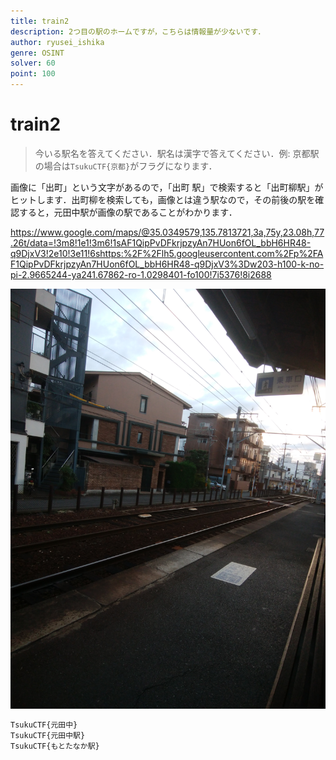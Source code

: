 ```yaml
---
title: train2
description: 2つ目の駅のホームですが，こちらは情報量が少ないです．
author: ryusei_ishika
genre: OSINT
solver: 60
point: 100
---
```


# train2

> 今いる駅名を答えてください．駅名は漢字で答えてください．例: 京都駅の場合は`TsukuCTF{京都}`がフラグになります．

画像に「出町」という文字があるので，「出町 駅」で検索すると「出町柳駅」がヒットします．出町柳を検索しても，画像とは違う駅なので，その前後の駅を確認すると，元田中駅が画像の駅であることがわかります．

https://www.google.com/maps/@35.0349579,135.7813721,3a,75y,23.08h,77.26t/data=!3m8!1e1!3m6!1sAF1QipPvDFkrjpzyAn7HUon6fOL_bbH6HR48-q9DjxV3!2e10!3e11!6shttps:%2F%2Flh5.googleusercontent.com%2Fp%2FAF1QipPvDFkrjpzyAn7HUon6fOL_bbH6HR48-q9DjxV3%3Dw203-h100-k-no-pi-2.9665244-ya241.67862-ro-1.0298401-fo100!7i5376!8i2688

![home.jpeg](./home.jpeg)

```txt
TsukuCTF{元田中}
TsukuCTF{元田中駅}
TsukuCTF{もとたなか駅}
```
